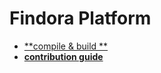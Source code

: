 # Findora Platform

- [**compile & build **](docs/compile_build.md)
- [**contribution guide**](docs/contribution_guide.md)
